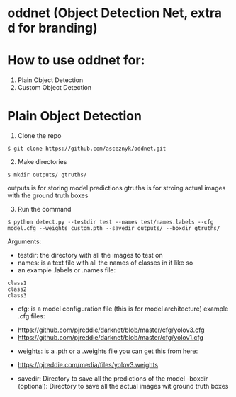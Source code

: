 # oddnet (Object Detection Net, extra d for branding)

# How to use oddnet for: 
1. Plain Object Detection 
2. Custom Object Detection

# Plain Object Detection 

1. Clone the repo
```
$ git clone https://github.com/asceznyk/oddnet.git
```

2. Make directories
```
$ mkdir outputs/ gtruths/
```
outputs is for storing model predictions
gtruths is for stroing actual images with the ground truth boxes

3. Run the command
```
$ python detect.py --testdir test --names test/names.labels --cfg model.cfg --weights custom.pth --savedir outputs/ --boxdir gtruths/ 
```
Arguments:
- testdir: the directory with all the images to test on
- names: is a text file with all the names of classes in it like so
- an example .labels or .names file:
```
class1
class2
class3
```
- cfg: is a model configuration file (this is for model architecture) 
example .cfg files:
* https://github.com/pjreddie/darknet/blob/master/cfg/yolov3.cfg
* https://github.com/pjreddie/darknet/blob/master/cfg/yolov1.cfg
- weights: is a .pth or a .weights file you can get this from here:
* https://pjreddie.com/media/files/yolov3.weights
- savedir: Directory to save all the predictions of the model
 -boxdir (optional):  Directory to save all the actual images wit ground truth boxes
